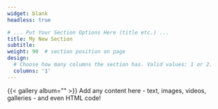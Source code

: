 ```yaml
---
widget: blank
headless: true

# ... Put Your Section Options Here (title etc.) ...
title: My New Section
subtitle:
weight: 90  # section position on page
design:
  # Choose how many columns the section has. Valid values: 1 or 2.
  columns: '1'
---
```

{{< gallery album="<albums>" >}}
Add any content here - text, images, videos, galleries - and even HTML code!